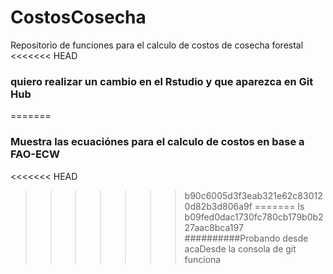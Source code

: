 # CostosCosecha
Repositorio de funciones para el calculo de costos de cosecha forestal
<<<<<<< HEAD

### quiero realizar un cambio en el Rstudio y que aparezca en Git Hub
=======
### Muestra las ecuaciónes para el calculo de costos en base a FAO-ECW
<<<<<<< HEAD
>>>>>>> b90c6005d3f3eab321e62c830120d82b3d806a9f
=======
ls
>>>>>>> b09fed0dac1730fc780cb179b0b227aac8bca197
##########Probando desde acaDesde la consola de git funciona
